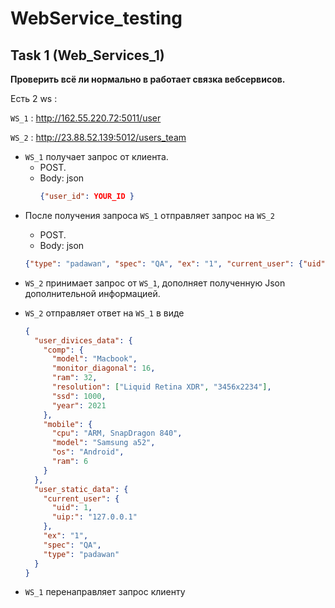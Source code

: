 # WebService_testing

## Task 1 (Web_Services_1)

**Проверить всё ли нормально в работает связка вебсервисов.**

Есть 2 ws :

`WS_1` : http://162.55.220.72:5011/user

`WS_2` : http://23.88.52.139:5012/users_team

- `WS_1` получает запрос от клиента.
  - POST.
  - Body: json
    ```json
    {"user_id": YOUR_ID }
    ```

* После получения запроса `WS_1` отправляет запрос на `WS_2`

  - POST.
  - Body: json

  ```json
  {"type": "padawan", "spec": "QA", "ex": "1", "current_user": {"uid": YOUR_ID, "uip:": YOUR_IP}}
  ```

* `WS_2` принимает запрос от `WS_1`, дополняет полученную Json дополнительной информацией.
* `WS_2` отправляет ответ на `WS_1` в виде
  ```json
  {
    "user_divices_data": {
      "comp": {
        "model": "Macbook",
        "monitor_diagonal": 16,
        "ram": 32,
        "resolution": ["Liquid Retina XDR", "3456x2234"],
        "ssd": 1000,
        "year": 2021
      },
      "mobile": {
        "cpu": "ARM, SnapDragon 840",
        "model": "Samsung a52",
        "os": "Android",
        "ram": 6
      }
    },
    "user_static_data": {
      "current_user": {
        "uid": 1,
        "uip:": "127.0.0.1"
      },
      "ex": "1",
      "spec": "QA",
      "type": "padawan"
    }
  }
  ```
* `WS_1` перенаправляет запрос клиенту
